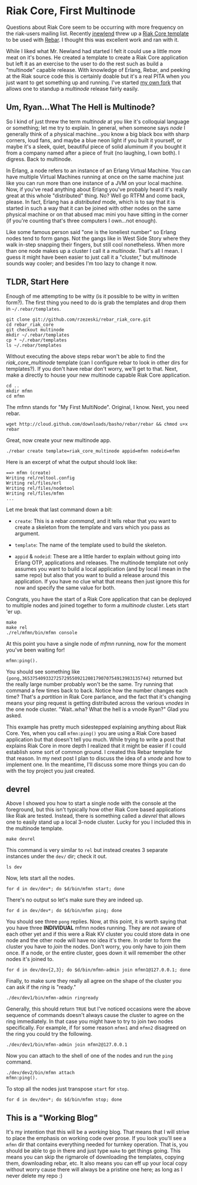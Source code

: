 Riak Core, First Multinode
==========

Questions about Riak Core seem to be occurring with more frequency on the riak-users mailing list.  Recently [jnewlend](https://github.com/jnewland) threw up a [Riak Core template](https://github.com/websterclay/rebar_riak_core) to be used with [Rebar](https://github.com/basho/rebar).  I thought this was excellent work and ran with it.

While I liked what Mr. Newland had started I felt it could use a little more meat on it's bones.  He created a template to create a Riak Core application but left it as an exercise to the user to do the rest such as build a "multinode" capable release.  With knowledge of Erlang, Rebar, and peeking at the Riak source code this is certainly doable but it's a real PITA when you just want to get something up and running.  I've started [my own fork](https://github.com/rzezeski/rebar_riak_core/tree/multinode) that allows one to standup a _multinode_ release fairly easily.

Um, Ryan...What The Hell is Multinode?
----------

So I kind of just threw the term _multinode_ at you like it's colloquial language or something; let me try to explain.  In general, when someone says _node_ I generally think of a physical machine...you know a big black box with sharp corners, loud fans, and maybe a blue neon light if you built it yourself, or maybe it's a sleek, quiet, beautiful piece of solid aluminum if you bought it from a company named after a piece of fruit (no laughing, I own both).  I digress.  Back to multinode.

In Erlang, a node refers to an instance of an Erlang Virtual Machine.  You can have multiple Virtual Machines running at once on the same machine just like you can run more than one instance of a JVM on your local machine.  Now, if you've read anything about Erlang you've probably heard it's really great at this whole "distributed" thing.  No?  Well go RTFM and come back, please.  In fact, Erlang has a _distributed_ mode, which is to say that it is started in such a way that it can be joined with other nodes on the same physical machine or on that abused mac mini you have sitting in the corner (if you're counting that's three computers I own...not enough).

Like some famous person said "one is the loneliest number" so Erlang nodes tend to form gangs.  Not the gangs like in West Side Story where they walk in-step snapping their fingers, but still cool nonetheless.  When more than one node makes up a cluster I call it a _multinode_.  That's all I mean.  I guess it might have been easier to just call it a "cluster," but multinode sounds way cooler; and besides I'm too lazy to change it now.

TLDR, Start Here
----------

Enough of me attempting to be witty (is it possible to be witty in written form?).  The first thing you need to do is grab the templates and drop them in `~/.rebar/templates`.

    git clone git://github.com/rzezeski/rebar_riak_core.git
    cd rebar_riak_core
    git checkout multinode
    mkdir ~/.rebar/templates
    cp * ~/.rebar/templates
    ls ~/.rebar/templates

Without executing the above steps rebar won't be able to find the _riak\_core\_multinode_ template (can I configure rebar to look in other dirs for templates?).  If you don't have rebar don't worry, we'll get to that.  Next, make a directly to house your new multinode capable Riak Core application.

    cd ..
    mkdir mfmn
    cd mfmn

The mfmn stands for "My First MultiNode".  Original, I know.  Next, you need rebar.

    wget http://cloud.github.com/downloads/basho/rebar/rebar && chmod u+x rebar

Great, now create your new multinode app.

    ./rebar create template=riak_core_multinode appid=mfmn nodeid=mfmn

Here is an excerpt of what the output should look like:

    ==> mfmn (create)
    Writing rel/reltool.config
    Writing rel/files/erl
    Writing rel/files/nodetool
    Writing rel/files/mfmn
    ...

Let me break that last command down a bit:

* `create`: This is a rebar _command_, and it tells rebar that you want to create a skeleton from the template and vars which you pass as argument.

* `template`: The name of the template used to build the skeleton.

* `appid` & `nodeid`: These are a little harder to explain without going into Erlang OTP, applications and releases.  The multinode template not only assumes you want to build a local application (and by local I mean in the same repo) but also that you want to build a release around this application.  If you have no clue what that means then just ignore this for now and specify the same value for both.

Congrats, you have the start of a Riak Core application that can be deployed to multiple nodes and joined together to form a _multinode_ cluster.  Lets start 'er up.

    make
    make rel
    ./rel/mfmn/bin/mfmn console

At this point you have a single node of _mfmn_ running, now for the moment you've been waiting for!

    mfmn:ping().

You should see something like `{pong,365375409332725729550921208179070754913983135744}` returned but the really large number probably won't be the same.  Try running that command a few times back to back.  Notice how the number changes each time?  That's a _partition_ in Riak Core parlance, and the fact that it's changing means your ping request is getting distributed across the various _vnodes_ in the one node cluster.  "Wait..wha?  What the hell is a vnode Ryan?"  Glad you asked.

This example has pretty much sidestepped explaining anything about Riak Core.  Yes, when you call `mfmn:ping()` you are using a Riak Core based application but that doesn't tell you much.  While trying to write a post that explains Riak Core in more depth I realized that it might be easier if I could establish some sort of common ground.  I created this Rebar template for that reason.  In my next post I plan to discuss the idea of a _vnode_ and how to implement one.  In the meantime, I'll discuss some more things you can do with the toy project you just created.

devrel
----------

Above I showed you how to start a single node with the console at the foreground, but this isn't typically how other Riak Core based applications like Riak are tested.  Instead, there is something called a _devrel_ that allows one to easily stand up a local 3-node cluster.  Lucky for you I included this in the multinode template.

    make devrel

This command is very similar to `rel` but instead creates 3 separate instances under the `dev/` dir; check it out.

    ls dev

Now, lets start all the nodes.

    for d in dev/dev*; do $d/bin/mfmn start; done

There's no output so let's make sure they are indeed up.

    for d in dev/dev*; do $d/bin/mfmn ping; done

You should see three `pong` replies.  Now, at this point, it is worth saying that you have three **INDIVIDUAL** mfmn nodes running.  They are _not_ aware of each other yet and if this were a Riak KV cluster you could store data in one node and the other node will have no idea it's there.  In order to form the cluster you have to _join_ the nodes.  Don't worry, you only have to join them once.  If a node, or the entire cluster, goes down it will remember the other nodes it's joined to.

    for d in dev/dev{2,3}; do $d/bin/mfmn-admin join mfmn1@127.0.0.1; done

Finally, to make sure they really all agree on the shape of the cluster you can ask if the _ring_ is "ready."

    ./dev/dev1/bin/mfmn-admin ringready

Generally, this should return `TRUE` but I've noticed occasions were the above sequence of commands doesn't always cause the cluster to agree on the ring immediately.  In that case you might have to try to join two nodes specifically.  For example, if for some reason `mfmn1` and `mfmn2` disagreed on the ring you could try the following.

    ./dev/dev1/bin/mfmn-admin join mfmn2@127.0.0.1

Now you can attach to the shell of one of the nodes and run the `ping` command.

    ./dev/dev2/bin/mfmn attach
    mfmn:ping().

To stop all the nodes just transpose `start` for `stop`.

    for d in dev/dev*; do $d/bin/mfmn stop; done

This is a "Working Blog"
----------

It's my intention that this will be a _working_ blog.  That means that I will strive to place the emphasis on working code over prose.  If you look you'll see a `mfmn` dir that contains everything needed for turnkey operation.  That is, you should be able to go in there and just type `make` to get things going.  This means you can skip the rigmarole of downloading the templates, copying them, downloading rebar, etc.  It also means you can eff up your local copy without worry cause there will always be a pristine one here; as long as I never delete my repo :)
